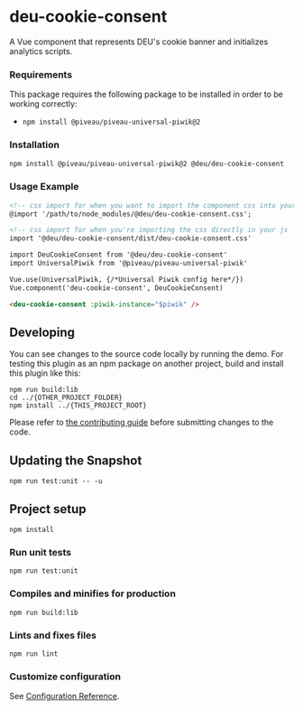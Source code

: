 # deu-cookie-consent

A Vue component that represents DEU's cookie banner and initializes analytics scripts.

### Requirements

This package requires the following package to be installed in order to be working correctly:

- `npm install @piveau/piveau-universal-piwik@2`

### Installation

```bash
npm install @piveau/piveau-universal-piwik@2 @deu/deu-cookie-consent
```

### Usage Example

```html
<!-- css import for when you want to import the component css into your css file/files  -->
@import '/path/to/node_modules/@deu/deu-cookie-consent.css';

<!-- css import for when you're importing the css directly in your js  -->
import '@deu/deu-cookie-consent/dist/deu-cookie-consent.css'

import DeuCookieConsent from '@deu/deu-cookie-consent'
import UniversalPiwik from '@piveau/piveau-universal-piwik'

Vue.use(UniversalPiwik, {/*Universal Piwik config here*/})
Vue.component('deu-cookie-consent', DeuCookieConsent)
```

```html
<deu-cookie-consent :piwik-instance="$piwik" />
```

## Developing

You can see changes to the source code locally by running the demo. For testing this plugin as an npm package on another project, build and install this plugin like this:
```
npm run build:lib
cd ../{OTHER_PROJECT_FOLDER}
npm install ../{THIS_PROJECT_ROOT}
```

Please refer to [the contributing guide](./CONTRIBUTING.md) before submitting changes to the code.


## Updating the Snapshot

```
npm run test:unit -- -u
```

## Project setup
```
npm install
```

### Run unit tests
```
npm run test:unit
```

### Compiles and minifies for production
```
npm run build:lib
```

### Lints and fixes files
```
npm run lint
```

### Customize configuration
See [Configuration Reference](https://cli.vuejs.org/config/).
